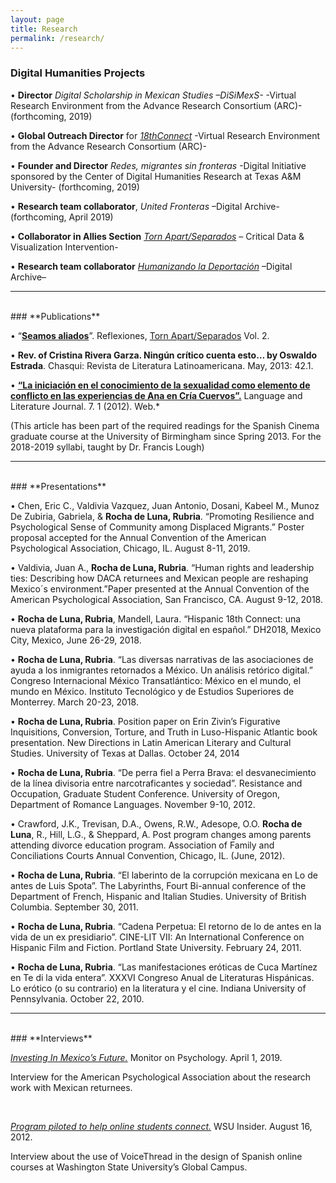 ```yaml
---
layout: page
title: Research
permalink: /research/
---
```



### **Digital Humanities Projects**

•	**Director** *Digital Scholarship in Mexican Studies –DiSiMexS-* -Virtual Research Environment from the Advance Research Consortium (ARC)- (forthcoming, 2019)

•	**Global Outreach Director** for *[18thConnect]* -Virtual Research Environment from the Advance Research Consortium (ARC)-

•	**Founder and Director** *Redes, migrantes sin fronteras* -Digital Initiative sponsored by the Center of Digital Humanities Research at Texas A&M University- (forthcoming, 2019)

•	**Research team collaborator**, *United Fronteras* –Digital Archive- (forthcoming, April 2019)

•	**Collaborator in Allies Section** *[Torn Apart/Separados]* – Critical Data & Visualization Intervention-

•	**Research team collaborator** *[Humanizando la Deportación]* –Digital Archive–

------------------------------------------------------------------------
<br>
### **Publications**

•	“**[Seamos aliados]**”. Reflexiones, [Torn Apart/Separados] Vol. 2.

•	**Rev. of Cristina Rivera Garza. Ningún crítico cuenta esto… by Oswaldo Estrada**. Chasqui: Revista de Literatura Latinoamericana. May, 2013: 42.1.

•	**[“La iniciación en el conocimiento de la sexualidad como elemento de conflicto en las experiencias de Ana en Cría Cuervos”.]** Language and Literature Journal. 7. 1 (2012). Web.*

(This article has been part of the required readings for the Spanish Cinema graduate course at the University of Birmingham since Spring 2013. For the 2018-2019 syllabi, taught by Dr. Francis Lough)


------------------------------------------------------------------------
<br>
### **Presentations**

•	Chen, Eric C., Valdivia Vazquez, Juan Antonio, Dosani, Kabeel M., Munoz De Zubiria, Gabriela, & **Rocha de Luna, Rubria**.  “Promoting Resilience and Psychological Sense of Community among Displaced Migrants.” Poster proposal accepted for the Annual Convention of the American Psychological Association, Chicago, IL. August 8-11, 2019.

•	Valdivia, Juan A., **Rocha de Luna, Rubria**. “Human rights and leadership ties: Describing how DACA returnees and Mexican people are reshaping Mexico´s environment.”Paper presented at the Annual Convention of the American Psychological Association, San Francisco, CA. August 9-12, 2018.

•	**Rocha de Luna, Rubria**, Mandell, Laura. “Hispanic 18th Connect: una nueva plataforma para la investigación digital en español.” DH2018, Mexico City, Mexico, June 26-29, 2018.

•	**Rocha de Luna, Rubria**. “Las diversas narrativas de las asociaciones de ayuda a los inmigrantes retornados a México. Un análisis retórico digital.” Congreso Internacional México Transatlántico: México en el mundo, el mundo en México. Instituto Tecnológico y de Estudios Superiores de Monterrey. March 20-23, 2018.

•	**Rocha de Luna, Rubria**. Position paper on Erin Zivin’s Figurative Inquisitions, Conversion, Torture, and Truth in Luso-Hispanic Atlantic book presentation. New Directions in Latin American Literary and Cultural Studies. University of Texas at Dallas. October 24, 2014

•	**Rocha de Luna, Rubria**. “De perra fiel a Perra Brava: el desvanecimiento de la línea divisoria entre narcotraficantes y sociedad”. Resistance and Occupation, Graduate Student Conference. University of Oregon, Department of Romance Languages. November 9-10, 2012.

•	Crawford, J.K., Trevisan, D.A., Owens, R.W., Adesope, O.O. **Rocha de Luna**, R., Hill, L.G., & Sheppard, A. Post program changes among parents attending divorce education program. Association of Family and Conciliations Courts Annual Convention, Chicago, IL. (June, 2012).

•	**Rocha de Luna, Rubria**. “El laberinto de la corrupción mexicana en Lo de antes de Luis Spota”. The Labyrinths, Fourt Bi-annual conference of the Department of French, Hispanic and Italian Studies. University of British Columbia. September 30, 2011.

•	**Rocha de Luna, Rubria**. “Cadena Perpetua: El retorno de lo de antes en la vida de un ex presidiario”. CINE-LIT VII: An International Conference on Hispanic Film and Fiction. Portland State University. February 24, 2011.

•	**Rocha de Luna, Rubria**. “Las manifestaciones eróticas de Cuca Martínez en Te di la vida entera”. XXXVI Congreso Anual de Literaturas Hispánicas. Lo erótico (o su contrario) en la literatura y el cine. Indiana University of Pennsylvania. October 22, 2010.

----------------------------------------------------------------------
<br>
### **Interviews**

*[Investing In Mexico’s Future.]* Monitor on Psychology. April 1, 2019.

Interview for the American Psychological Association about the research work with Mexican returnees.

<br>

*[Program piloted to help online students connect.]* WSU Insider. August 16, 2012.

Interview about the use of VoiceThread in the design of Spanish online courses at Washington State University’s Global Campus.



[18thConnect]:http://www.18thConnect.org
[Torn Apart/Separados]:http://xpmethod.plaintext.in/torn-apart/
[Humanizando la Deportación]:http://humanizandoladeportacion.ucdavis.edu/en/
[Seamos aliados]:http://xpmethod.plaintext.in/torn-apart/reflections/rubria_rocha.html
[“La iniciación en el conocimiento de la sexualidad como elemento de conflicto en las experiencias de Ana en Cría Cuervos”.]:https://lljournal.commons.gc.cuny.edu/2012-1-rocha-texto/
[Investing In Mexico’s Future.]: http://www.apamonitor-digital.org/apamonitor/201904/MobilePagedReplica.action?pm=2&folio=20#pg23
[Program piloted to help online students connect.]: https://news.wsu.edu/2012/08/16/program-piloted-to-help-online-students-connect/
